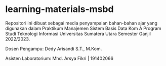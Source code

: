 # learning-materials-msbd
Repositori ini dibuat sebagai media penyampaian bahan-bahan ajar yang digunakan dalam Praktikum Manajemen Sistem Basis Data Kom A 
Program Studi Teknologi Informasi 
Universitas Sumatera Utara 
Semester Ganjil 2022/2023.

Dosen Pengampu: Dedy Arisandi S.T., M.Kom.

Asisten Laboratorium: Mhd. Arsya Fikri | 191402066
